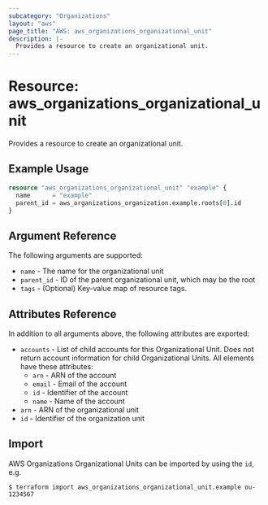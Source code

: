 ```yaml
---
subcategory: "Organizations"
layout: "aws"
page_title: "AWS: aws_organizations_organizational_unit"
description: |-
  Provides a resource to create an organizational unit.
---
```


# Resource: aws_organizations_organizational_unit

Provides a resource to create an organizational unit.

## Example Usage

```terraform
resource "aws_organizations_organizational_unit" "example" {
  name      = "example"
  parent_id = aws_organizations_organization.example.roots[0].id
}
```

## Argument Reference

The following arguments are supported:

* `name` - The name for the organizational unit
* `parent_id` - ID of the parent organizational unit, which may be the root
* `tags` - (Optional) Key-value map of resource tags.

## Attributes Reference

In addition to all arguments above, the following attributes are exported:

* `accounts` - List of child accounts for this Organizational Unit. Does not return account information for child Organizational Units. All elements have these attributes:
    * `arn` - ARN of the account
    * `email` - Email of the account
    * `id` - Identifier of the account
    * `name` - Name of the account
* `arn` - ARN of the organizational unit
* `id` - Identifier of the organization unit

## Import

AWS Organizations Organizational Units can be imported by using the `id`, e.g.

```
$ terraform import aws_organizations_organizational_unit.example ou-1234567
```
